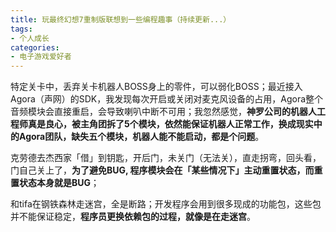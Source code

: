 ```yaml
---
title: 玩最终幻想7重制版联想到一些编程趣事（持续更新...）
tags:
- 个人成长
categories:
- 电子游戏爱好者
---
```




特定关卡中，丢弃关卡机器人BOSS身上的零件，可以弱化BOSS；最近接入Agora（声网）的SDK，我发现每次开启或关闭对麦克风设备的占用，Agora整个音频模块会直接重启，会导致喇叭中断不可用；我忽然感觉，**神罗公司的机器人工程师真是良心，被主角团拆了5个模块，依然能保证机器人正常工作，换成现实中的Agora团队，缺失五个模块，机器人能不能启动，都是个问题**。



克劳德去杰西家「借」到钥匙，开后门，未关门（无法关），直走拐弯，回头看，门自己关上了，**为了避免BUG, 程序模块会在「某些情况下」主动重置状态，而重置状态本身就是BUG**；



和tifa在钢铁森林走迷宫，全是断路；开发程序会用到很多现成的功能包，这些包并不能保证稳定，**程序员更换依赖包的过程，就像是在走迷宫**。









